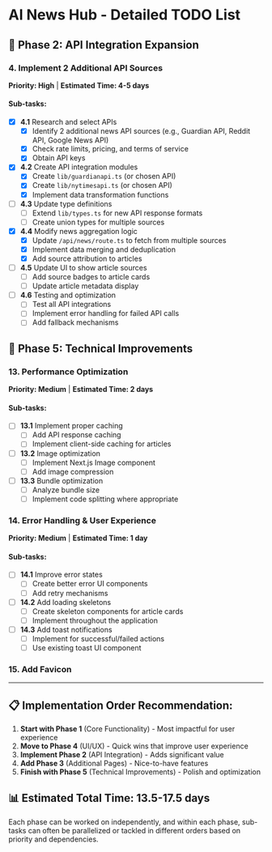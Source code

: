 # AI News Hub - Detailed TODO List

## 🔌 Phase 2: API Integration Expansion

### 4. Implement 2 Additional API Sources
**Priority: High** | **Estimated Time: 4-5 days**

#### Sub-tasks:
- [x] **4.1** Research and select APIs
  - [x] Identify 2 additional news API sources (e.g., Guardian API, Reddit API, Google News API)
  - [x] Check rate limits, pricing, and terms of service
  - [x] Obtain API keys
- [x] **4.2** Create API integration modules
  - [x] Create `lib/guardianapi.ts` (or chosen API)
  - [x] Create `lib/nytimesapi.ts` (or chosen API)
  - [x] Implement data transformation functions
- [ ] **4.3** Update type definitions
  - [ ] Extend `lib/types.ts` for new API response formats
  - [ ] Create union types for multiple sources
- [x] **4.4** Modify news aggregation logic
  - [x] Update `/api/news/route.ts` to fetch from multiple sources
  - [x] Implement data merging and deduplication
  - [x] Add source attribution to articles
- [ ] **4.5** Update UI to show article sources
  - [ ] Add source badges to article cards
  - [ ] Update article metadata display
- [ ] **4.6** Testing and optimization
  - [ ] Test all API integrations
  - [ ] Implement error handling for failed API calls
  - [ ] Add fallback mechanisms

## 🔧 Phase 5: Technical Improvements

### 13. Performance Optimization
**Priority: Medium** | **Estimated Time: 2 days**

#### Sub-tasks:
- [ ] **13.1** Implement proper caching
  - [ ] Add API response caching
  - [ ] Implement client-side caching for articles
- [ ] **13.2** Image optimization
  - [ ] Implement Next.js Image component
  - [ ] Add image compression
- [ ] **13.3** Bundle optimization
  - [ ] Analyze bundle size
  - [ ] Implement code splitting where appropriate

### 14. Error Handling & User Experience
**Priority: Medium** | **Estimated Time: 1 day**

#### Sub-tasks:
- [ ] **14.1** Improve error states
  - [ ] Create better error UI components
  - [ ] Add retry mechanisms
- [ ] **14.2** Add loading skeletons
  - [ ] Create skeleton components for article cards
  - [ ] Implement throughout the application
- [ ] **14.3** Add toast notifications
  - [ ] Implement for successful/failed actions
  - [ ] Use existing toast UI component

### 15. Add Favicon
---

## 📋 Implementation Order Recommendation:

1. **Start with Phase 1** (Core Functionality) - Most impactful for user experience
2. **Move to Phase 4** (UI/UX) - Quick wins that improve user experience
3. **Implement Phase 2** (API Integration) - Adds significant value
4. **Add Phase 3** (Additional Pages) - Nice-to-have features
5. **Finish with Phase 5** (Technical Improvements) - Polish and optimization

## 📊 Estimated Total Time: 13.5-17.5 days

Each phase can be worked on independently, and within each phase, sub-tasks can often be parallelized or tackled in different orders based on priority and dependencies.